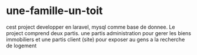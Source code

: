 # une-famille-un-toit
cest project developper en laravel, mysql comme base de donnee. Le project comprend deux partis. une partis administration pour gerer les biens immobiliers et une partis client (site) pour exposer au gens a la recherche de logement
